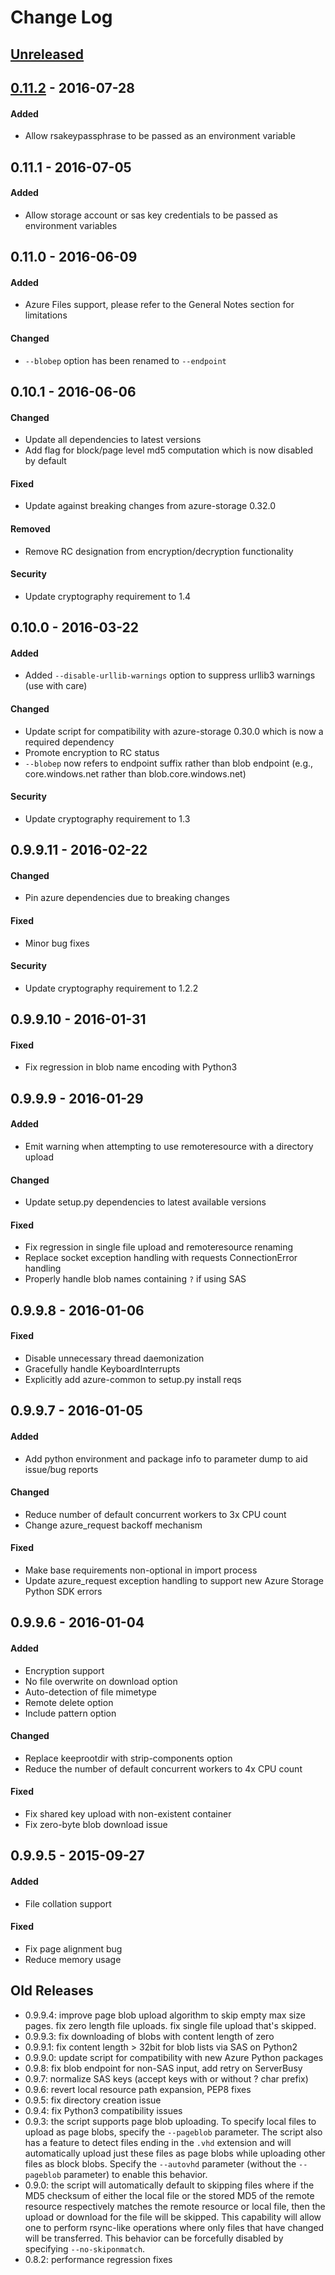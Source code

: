 # Change Log

## [Unreleased]

## [0.11.2] - 2016-07-28
#### Added
- Allow rsakeypassphrase to be passed as an environment variable

## 0.11.1 - 2016-07-05
#### Added
- Allow storage account or sas key credentials to be passed as
  environment variables

## 0.11.0 - 2016-06-09
#### Added
- Azure Files support, please refer to the General Notes section for
  limitations

#### Changed
- `--blobep` option has been renamed to `--endpoint`

## 0.10.1 - 2016-06-06
#### Changed
- Update all dependencies to latest versions
- Add flag for block/page level md5 computation which is now disabled by
  default

#### Fixed
- Update against breaking changes from azure-storage 0.32.0

#### Removed
- Remove RC designation from encryption/decryption functionality

#### Security
- Update cryptography requirement to 1.4

## 0.10.0 - 2016-03-22
#### Added
- Added ``--disable-urllib-warnings`` option to suppress urllib3 warnings
  (use with care)

#### Changed
- Update script for compatibility with azure-storage 0.30.0 which
  is now a required dependency
- Promote encryption to RC status
- `--blobep` now refers to endpoint suffix rather than blob endpoint
  (e.g., core.windows.net rather than blob.core.windows.net)

#### Security
- Update cryptography requirement to 1.3

## 0.9.9.11 - 2016-02-22
#### Changed
- Pin azure dependencies due to breaking changes

#### Fixed
- Minor bug fixes

#### Security
- Update cryptography requirement to 1.2.2

## 0.9.9.10 - 2016-01-31
#### Fixed
- Fix regression in blob name encoding with Python3

## 0.9.9.9 - 2016-01-29
#### Added
- Emit warning when attempting to use remoteresource with a directory upload

#### Changed
- Update setup.py dependencies to latest available versions

#### Fixed
- Fix regression in single file upload and remoteresource renaming
- Replace socket exception handling with requests ConnectionError handling
- Properly handle blob names containing `?` if using SAS

## 0.9.9.8 - 2016-01-06
#### Fixed
- Disable unnecessary thread daemonization
- Gracefully handle KeyboardInterrupts
- Explicitly add azure-common to setup.py install reqs

## 0.9.9.7 - 2016-01-05
#### Added
- Add python environment and package info to parameter dump to aid issue/bug
  reports

#### Changed
- Reduce number of default concurrent workers to 3x CPU count
- Change azure\_request backoff mechanism

#### Fixed
- Make base requirements non-optional in import process
- Update azure\_request exception handling to support new Azure Storage Python
  SDK errors

## 0.9.9.6 - 2016-01-04
#### Added
- Encryption support
- No file overwrite on download option
- Auto-detection of file mimetype
- Remote delete option
- Include pattern option

#### Changed
- Replace keeprootdir with strip-components option
- Reduce the number of default concurrent workers to 4x CPU count

#### Fixed
- Fix shared key upload with non-existent container
- Fix zero-byte blob download issue

## 0.9.9.5 - 2015-09-27
#### Added
- File collation support

#### Fixed
- Fix page alignment bug
- Reduce memory usage

## Old Releases
- 0.9.9.4: improve page blob upload algorithm to skip empty max size pages.
  fix zero length file uploads. fix single file upload that's skipped.
- 0.9.9.3: fix downloading of blobs with content length of zero
- 0.9.9.1: fix content length > 32bit for blob lists via SAS on Python2
- 0.9.9.0: update script for compatibility with new Azure Python packages
- 0.9.8: fix blob endpoint for non-SAS input, add retry on ServerBusy
- 0.9.7: normalize SAS keys (accept keys with or without ? char prefix)
- 0.9.6: revert local resource path expansion, PEP8 fixes
- 0.9.5: fix directory creation issue
- 0.9.4: fix Python3 compatibility issues
- 0.9.3: the script supports page blob uploading. To specify local files to
  upload as page blobs, specify the `--pageblob` parameter. The script also
  has a feature to detect files ending in the `.vhd` extension and will
  automatically upload just these files as page blobs while uploading other
  files as block blobs. Specify the `--autovhd` parameter (without the
  `--pageblob` parameter) to enable this behavior.
- 0.9.0: the script will automatically default to skipping files where if the
  MD5 checksum of either the local file or the stored MD5 of the remote
  resource respectively matches the remote resource or local file, then the
  upload or download for the file will be skipped. This capability will allow
  one to perform rsync-like operations where only files that have changed will
  be transferred. This behavior can be forcefully disabled by specifying
  `--no-skiponmatch`.
- 0.8.2: performance regression fixes

[Unreleased]: https://github.com/Azure/blobxfer/compare/v0.11.2...HEAD
[0.11.2]: https://github.com/Azure/blobxfer/compare/e5e435a...v0.11.2

